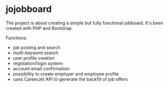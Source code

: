 # jojobboard

The project is about creating a simple but fully functional jobboard. It's been created with PHP and Bootstrap.

Functions:
- job posting and search
- multi-keyword search 
- user profile creation
- registation/login system
- account email confirmation
- possibility to create employer and employee profile
- uses CareerJet API to generate the backfill of job offers
